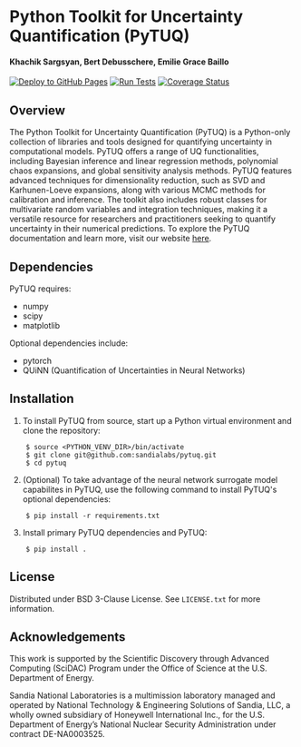 # Python Toolkit for Uncertainty Quantification (PyTUQ)

#### Khachik Sargsyan, Bert Debusschere, Emilie Grace Baillo


[![Deploy to GitHub Pages](https://github.com/sandialabs/pytuq/actions/workflows/documentation.yml/badge.svg)](https://github.com/sandialabs/pytuq/actions/workflows/documentation.yml)
[![Run Tests](https://github.com/sandialabs/pytuq/actions/workflows/python-test.yml/badge.svg)](https://github.com/sandialabs/pytuq/actions/workflows/python-test.yml)
[![Coverage Status](https://coveralls.io/repos/github/sandialabs/pytuq/badge.svg?branch=main)](https://coveralls.io/github/sandialabs/pytuq?branch=main)



## Overview

The Python Toolkit for Uncertainty Quantification (PyTUQ) is a Python-only collection of libraries and tools designed for quantifying uncertainty in computational models. PyTUQ offers a range of UQ functionalities, including Bayesian inference and linear regression methods, polynomial chaos expansions, and global sensitivity analysis methods. PyTUQ features advanced techniques for dimensionality reduction, such as SVD and Karhunen-Loeve expansions, along with various MCMC methods for calibration and inference. The toolkit also includes robust classes for multivariate random variables and integration techniques, making it a versatile resource for researchers and practitioners seeking to quantify uncertainty in their numerical predictions. To explore the PyTUQ documentation and learn more, visit our website [here](https://sandialabs.github.io/pytuq/).

## Dependencies
PyTUQ requires:
* numpy
* scipy
* matplotlib

Optional dependencies include:
* pytorch
* QUiNN (Quantification of Uncertainties in Neural Networks)

## Installation
1. To install PyTUQ from source, start up a Python virtual environment and clone the repository:
```
    $ source <PYTHON_VENV_DIR>/bin/activate
    $ git clone git@github.com:sandialabs/pytuq.git
    $ cd pytuq
```
2. (Optional) To take advantage of the neural network surrogate model capabilites in PyTUQ, use the following command to install PyTUQ's optional dependencies:
```
    $ pip install -r requirements.txt
```
3. Install primary PyTUQ dependencies and PyTUQ:
```
    $ pip install .
```

## License
Distributed under BSD 3-Clause License. See `LICENSE.txt` for more information.

## Acknowledgements
This work is supported by the Scientific Discovery through Advanced Computing (SciDAC) Program under the Office of Science at the U.S. Department of Energy. 

Sandia National Laboratories is a multimission laboratory managed and operated by National Technology & Engineering Solutions of Sandia, LLC, a wholly owned subsidiary of Honeywell International Inc., for the U.S. Department of Energy’s National Nuclear Security Administration under contract DE-NA0003525.